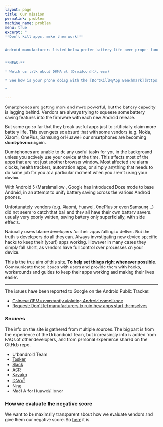 ```yaml
---
layout: page
title: Our mission
permalink: problem
machine_name: problem
menu: true
excerpt: "
**Don't kill apps, make them work!**


Android manufacturers listed below prefer battery life over proper functionality of your apps. See below on how you can fix it, or [Read more](/problem)


**NEWS:** 

* Watch us talk about DKMA at [Droidcon](/press)

* See how is your phone doing with the [DontKillMyApp Benchmark](https://play.google.com/store/apps/details?id=com.urbandroid.dontkillmyapp) app on Play Store.

"

---
```


Smartphones are getting more and more powerful, but the battery capacity is lagging behind. Vendors are always trying to squeeze some battery saving features into the firmware with each new Android release.

But some go so far that they break useful apps just to artificially claim more battery life. This even gets so absurd that with some vendors (e.g. Nokia, Xiaomi, OnePlus, Samsung or Huawei) our smartphones are becoming **dumbphones** again.

Dumbphones are unable to do any useful tasks for you in the background unless you actively use your device at the time. This affects most of the apps that are not just another browser window. Most affected are alarm clocks, health trackers, automation apps, or simply anything that needs to do some job for you at a particular moment when you aren't using your device.

With Android 6 (Marshmallow), Google has introduced Doze mode to base Android, in an attempt to unify battery saving across the various Android phones.

Unfortunately, vendors (e.g. Xiaomi, Huawei, OnePlus or even Samsung…) did not seem to catch that ball and they all have their own battery savers, usually very poorly written, saving battery only superficially, with side effects.

Naturally users blame developers for their apps failing to deliver. But the truth is developers do all they can. Always investigating new device specific hacks to keep their (your!) apps working. However in many cases they simply fall short, as vendors have full control over processes on your device.

This is the true aim of this site. **To help set things right whenever possible.** Communicate these issues with users and provide them with hacks, workarounds and guides to keep their apps working and making their lives easier.


***

The issues have been reported to Google on the Android Public Tracker:

* [Chinese OEMs constantly violating Android compliance](https://issuetracker.google.com/issues/122098785)
* [Request: Don't let manufacturers to ruin how apps start themselves](https://issuetracker.google.com/issues/123653024)


### Sources

The info on the site is gathered from multiple sources. The big part is from the experience of the Urbandroid Team, but increasingly info is added from FAQs of other developers, and from personal experience shared on the GitHub repo.

* Urbandroid Team
* [Tasker](https://tasker.joaoapps.com/userguide/en/faqs/faq-problem.html#00)
* [Slack](https://get.slack.help/hc/en-us/articles/360001562747-Known-issues-with-Android-notifications)
* [ACR](https://bitbucket.org/copluk/acr/issues/607)
* [Kayako](https://support.kayako.com/article/1461-why-aren-t-push-notifications-working-on-my-android-app)
* [DAVx<sup>5</sup>](https://www.davx5.com/faq/synchronization-is-not-run-as-expected)
* [Nine](http://nine-faq.9folders.com/categories/2758-troubleshooting)
* Maël A for Huawei/Honor

### How we evaluate the negative score

We want to be maximally transparent about how we evaluate vendors and give them our negative score. So <a href="/about_score">here</a> it is.
